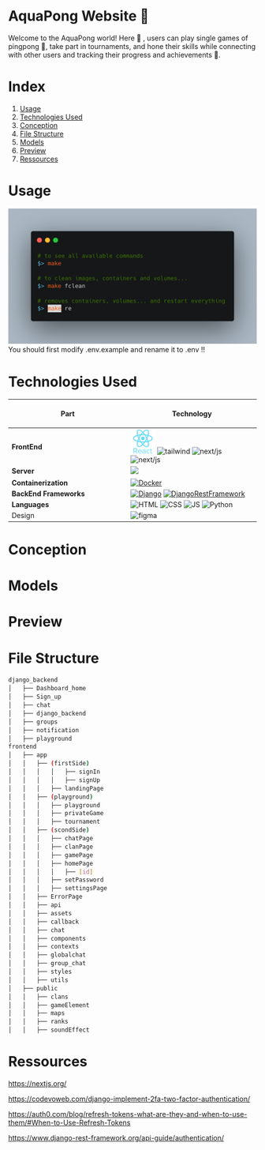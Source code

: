 # AquaPong Website 🏓
Welcome to the AquaPong world! Here 🚀 , users can play single games of pingpong 🏓, take part in tournaments, and hone their skills while connecting with other users and tracking their progress and achievements 🏅.

# Index
1. [ Usage ](#usage)
2. [ Technologies Used ](#tech)
3. [ Conception ](#cons)
4. [ File Structure](#file)
5. [ Models ](#mode)
6. [ Preview ](#prev)
7. [ Ressources ](#ress)

<a name="usage"></a>
# Usage
![Command Usage](assets/Usage.png)
You should first modify .env.example and rename it to .env !!

<a name="tech"></a>
# Technologies Used
<table class="steelBlueCols">
<thead>
<tr>
<th width=400 height=50>Part</th>
<th width=400 height=50 >Technology</th>
</tr>
</thead>
<tbody>
<tr>
<td><b>FrontEnd</b></td>
<td><a href="https://react.dev/" style="text-decoration:none;"> <img src="https://raw.githubusercontent.com/devicons/devicon/master/icons/react/react-original-wordmark.svg" alt="react" height=50 widht=60 > </a>
    <a href="https://tailwindui.com/" style="text-decoration:none;"> <img src="https://tailwindui.com/favicon.ico" alt="tailwind" height=60 > </a> 
    <a href="https://nextjs.org/" style="text-decoration:none;"> <img src="https://images.ctfassets.net/23aumh6u8s0i/6pjUKboBuFLvCKkE3esaFA/5f2101d6d2add5c615db5e98a553fc44/nextjs.jpeg" alt="next/js" height=60 > </a>
    <a href="https://threejs.org/" style="text-decoration:none;"> <img src="https://innostax.com/wp-content/uploads/2023/09/three-js.jpg" alt="next/js" height=60 > </a>
</td>
</tr>
<tr>
<td><b>Server</b></td>
<td> <a href="https://nginx.org/en/"> <img src="https://nginx.org/favicon.ico"> </a> </td>
</tr>
<tr>
<td><b>Containerization</b></td>
<td><a href="https://www.docker.com/"><img src="https://www.docker.com/wp-content/uploads/2024/07/4.33-nav-promo_docker-desktop-release.svg" alt="Docker" height=60></a></td>
</tr>
<tr>
<td><b>BackEnd Frameworks</b></td>
<td>
    <a href="https://www.djangoproject.com/"><img src="https://static.djangoproject.com/img/logos/django-logo-negative.png" alt="Django" height=60 ></a>
    <a href="https://www.django-rest-framework.org/"><img src="https://www.django-rest-framework.org/img/logo.png" alt="DjangoRestFramework" height=60 ></a>
</td>
</tr>
<tr>
<td><b>Languages</b></td>
<td>
    <a herf="https://developer.mozilla.org/en-US/docs/Web/HTML"><img src="https://upload.wikimedia.org/wikipedia/commons/6/61/HTML5_logo_and_wordmark.svg" alt="HTML" height="60"></a>
    <a herf="https://developer.mozilla.org/en-US/docs/Web/CSS"><img src="https://upload.wikimedia.org/wikipedia/commons/d/d5/CSS3_logo_and_wordmark.svg" alt="CSS" height="60"></a>
    <a herf="https://developer.mozilla.org/en-US/docs/Web/JavaScript"><img src="https://upload.wikimedia.org/wikipedia/commons/6/6a/JavaScript-logo.png" alt="JS" height="60"></a>
    <a herf="https://www.python.org/psf-landing/"><img src="https://upload.wikimedia.org/wikipedia/commons/1/1f/Python_logo_01.svg" alt="Python" height="60"></a>
</td>
</tr>
<tr>
<td>Design</td>
<td> <a herf="https://www.figma.com/"><img src="https://cdn.worldvectorlogo.com/logos/figma-5.svg" alt="figma" height="40"></a></td>
</tr>
</tbody>
</table>

<a name="cons"></a>
# Conception

<a name="mode"></a>
# Models

<a name="prev"></a>
# Preview

<a name="file"></a>
# File Structure
```bash
django_backend
│   ├── Dashboard_home
│   ├── Sign_up
│   ├── chat
│   ├── django_backend
│   ├── groups
│   ├── notification
│   ├── playground
frontend
│   ├── app
│   │   ├── (firstSide)
│   │   │   │   ├── signIn
│   │   │   │   ├── signUp
│   │   │   ├── landingPage
│   │   ├── (playground)
│   │   │   ├── playground
│   │   │   ├── privateGame
│   │   │   ├── tournament
│   │   ├── (scondSide)
│   │   │   ├── chatPage
│   │   │   ├── clanPage
│   │   │   ├── gamePage
│   │   │   ├── homePage
│   │   │   │   ├── [id]
│   │   │   ├── setPassword
│   │   │   ├── settingsPage
│   │   ├── ErrorPage
│   │   ├── api
│   │   ├── assets
│   │   ├── callback
│   │   ├── chat
│   │   ├── components
│   │   ├── contexts
│   │   ├── globalchat
│   │   ├── group_chat
│   │   ├── styles
│   │   ├── utils
│   ├── public
│   │   ├── clans
│   │   ├── gameElement
│   │   ├── maps
│   │   ├── ranks
│   │   ├── soundEffect
```

<a name="ress"></a>
# Ressources

https://nextjs.org/

https://codevoweb.com/django-implement-2fa-two-factor-authentication/

https://auth0.com/blog/refresh-tokens-what-are-they-and-when-to-use-them/#When-to-Use-Refresh-Tokens

https://www.django-rest-framework.org/api-guide/authentication/
